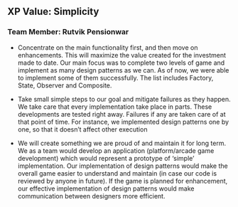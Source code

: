 ## XP Value: Simplicity

### Team Member: Rutvik Pensionwar

* Concentrate on the main functionality first, and then move on enhancements. This will maximize the value created for the investment made to date. Our main focus was to complete two levels of game and implement as many design patterns as we can. As of now, we were able to implement some of them successfully. The list includes Factory, State, Observer and Composite.

* Take small simple steps to our goal and mitigate failures as they happen. We take care that every implementation take place in parts. These developments are tested right away. Failures if any are taken care of at that point of time. For instance, we implemented design patterns one by one, so that it doesn’t affect other execution

* We will create something we are proud of and maintain it for long term. We as a team would develop an application (platform/arcade game development) which would represent a prototype of ‘simple’ implementation. Our implementation of design patterns would make the overall game easier to understand and maintain (in case our code is reviewed by anyone in future). If the game is planned for enhancement, our effective implementation of design patterns would make communication between designers more efficient.
